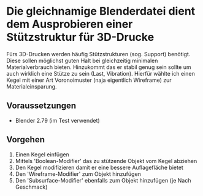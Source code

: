 Die gleichnamige Blenderdatei dient dem Ausprobieren einer Stützstruktur für 3D-Drucke
======================================================================================

Fürs 3D-Drucken werden häufig Stützstrukturen (sog. Support) benötigt. Diese sollen möglichst guten Halt bei gleichzeitig minimalen Materialverbrauch bieten.
Hinzukommt das er stabil genug sein sollte um auch wirklich eine Stütze zu sein (Last, Vibration). Hierfür wählte ich einen Kegel mit einer Art Voronoimuster (naja eigentlich Wireframe) zur Materialeinsparung.

Voraussetzungen
---------------

* Blender 2.79 (im Test verwendet)


Vorgehen
--------

1. Einen Kegel einfügen
2. Mittels 'Boolean-Modifier' das zu stützende Objekt vom Kegel abziehen
3. Den Kegel modifizieren damit er eine bessere Auflagefläche bietet
5. Den 'Wireframe-Modifier' zum Objekt hinzufügen
6. Den 'Subsurface-Modifier' ebenfalls zum Objekt hinzufügen (je Nach Geschmack)
